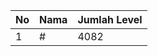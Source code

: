 | No | Nama            | Jumlah Level |
|----|-----------------|--------------|
| 1  | #    |    4082        |

